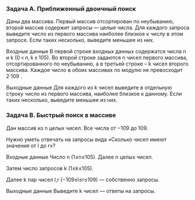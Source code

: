 ### Задача A. Приближенный двоичный поиск
Даны два массива. Первый массив отсортирован по неубыванию, второй массив содержит запросы — целые числа. Для каждого запроса выведите число из первого массива наиболее близкое к числу в этом запросе. Если таких несколько, выведите меньшее из них.

Входные данные
В первой строке входных данных содержатся числа n и k (0 < n, k ≤ 105). Во второй строке задаются n чисел первого массива, отсортированного по неубыванию, а в третьей строке – k чисел второго массива. Каждое число в обоих массивах по модулю не превосходит 2·109 .

Выходные данные
Для каждого из k чисел выведите в отдельную строку число из первого массива, наиболее близкое к данному. Если таких несколько, выведите меньшее из них.

### Задача B. Быстрый поиск в массиве
Дан массив из n целых чисел. Все числа от −109 до 109.

Нужно уметь отвечать на запросы вида «Cколько чисел имеют значения от l до r»?

Входные данные
Число n (1≤n≤105). Далее n целых чисел.

Затем число запросов k (1≤k≤105).

Далее k пар чисел l,r (−109≤l≤r≤109) — собственно запросы.

Выходные данные
Выведите k чисел — ответы на запросы.
